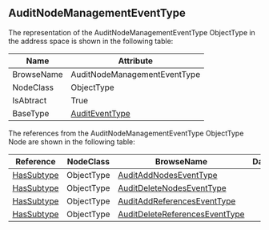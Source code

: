 <!-- objecttype -->
## AuditNodeManagementEventType

The representation of the AuditNodeManagementEventType ObjectType in the address space is shown in the following table:  

|Name|Attribute|
|---|---|
|BrowseName|AuditNodeManagementEventType|
|NodeClass|ObjectType|
|IsAbtract|True|
|BaseType|[AuditEventType](../../../Part5/ObjectTypes/AuditEventType/readme.md)|

The references from the AuditNodeManagementEventType ObjectType Node are shown in the following table:  

|Reference|NodeClass|BrowseName|DataType|TypeDefinition|ModellingRule|
|---|---|---|---|---|---|
|[HasSubtype](../../../Part3/ReferenceTypes/HasSubtype/readme.md)|ObjectType|[AuditAddNodesEventType](#AuditAddNodesEventType)||||
|[HasSubtype](../../../Part3/ReferenceTypes/HasSubtype/readme.md)|ObjectType|[AuditDeleteNodesEventType](#AuditDeleteNodesEventType)||||
|[HasSubtype](../../../Part3/ReferenceTypes/HasSubtype/readme.md)|ObjectType|[AuditAddReferencesEventType](#AuditAddReferencesEventType)||||
|[HasSubtype](../../../Part3/ReferenceTypes/HasSubtype/readme.md)|ObjectType|[AuditDeleteReferencesEventType](#AuditDeleteReferencesEventType)||||


